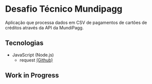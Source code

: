# Desafio Técnico Mundipagg

Aplicação que processa dados em CSV de pagamentos de cartões de créditos através da API da MundiPagg.

## Tecnologias
 - JavaScript (Node.js)
   - request [(Github)](https://github.com/request/request)
   

## Work in Progress
